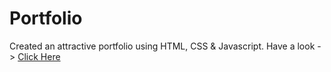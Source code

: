 # Portfolio
Created an attractive portfolio using HTML, CSS & Javascript.
Have a look -> [Click Here](https://sajalbhaskar.github.io/Portfolio/)
